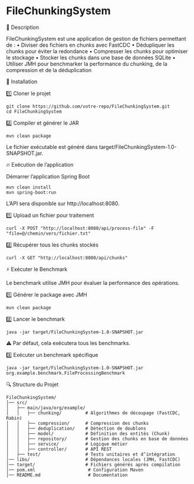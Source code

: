 # FileChunkingSystem

📌 Description

FileChunkingSystem est une application de gestion de fichiers permettant de :
	•	Diviser des fichiers en chunks avec FastCDC
	•	Dédupliquer les chunks pour éviter la redondance
	•	Compresser les chunks pour optimiser le stockage
	•	Stocker les chunks dans une base de données SQLite
	•	Utiliser JMH pour benchmarker la performance du chunking, de la compression et de la déduplication


🚀 Installation

1️⃣ Cloner le projet
```
git clone https://github.com/votre-repo/FileChunkingSystem.git
cd FileChunkingSystem
```
2️⃣ Compiler et générer le JAR
```
mvn clean package
```
Le fichier exécutable est généré dans target/FileChunkingSystem-1.0-SNAPSHOT.jar.

🔥 Exécution de l’application

Démarrer l’application Spring Boot
```
mvn clean install                                                            
mvn spring-boot:run
```
L’API sera disponible sur http://localhost:8080.

1️⃣ Upload un fichier pour traitement
```
curl -X POST "http://localhost:8080/api/process-file" -F "file=@/chemin/vers/fichier.txt"
```
2️⃣ Récupérer tous les chunks stockés
```
curl -X GET "http://localhost:8080/api/chunks"
```
⚡ Exécuter le Benchmark

Le benchmark utilise JMH pour évaluer la performance des opérations.

1️⃣ Générer le package avec JMH
```
mvn clean package
```
2️⃣ Lancer le benchmark
```
java -jar target/FileChunkingSystem-1.0-SNAPSHOT.jar
```
⚠️ Par défaut, cela exécutera tous les benchmarks.

3️⃣ Exécuter un benchmark spécifique
```
java -jar target/FileChunkingSystem-1.0-SNAPSHOT.jar org.example.benchmark.FileProcessingBenchmark
```
🔍 Structure du Projet
```
FileChunkingSystem/
│── src/
│   ├── main/java/org/example/
│   │   ├── chunking/         # Algorithmes de découpage (FastCDC, Rabin)
│   │   ├── compression/      # Compression des chunks
│   │   ├── deduplication/    # Détection de doublons
│   │   ├── model/            # Définition des entités (Chunk)
│   │   ├── repository/       # Gestion des chunks en base de données
│   │   ├── service/          # Logique métier
│   │   ├── controller/       # API REST
│   ├── test/                 # Tests unitaires et d’intégration
│── libs/                     # Dépendances locales (JMH, FastCDC)
│── target/                   # Fichiers générés après compilation
│── pom.xml                    # Configuration Maven
│── README.md                  # Documentation
```
